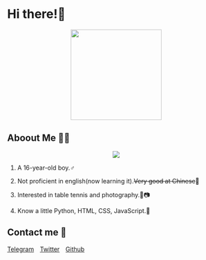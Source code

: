 # Hi there!🎉

<center>
<img src="https://cdn.jsdelivr.net/gh/Cicada000/Cicada000/Long.svg"  height="210">
</center>

## Aboout Me 👀💦

<center>
<img src="https://github-readme-stats.vercel.app/api?username=Cicada000&show_icons=true&theme=tokyonight">
</center>

1. A 16-year-old boy.♂

2. Not proficient in english(now learning it).~~Very good at Chinese~~🤣

3. Interested in table tennis and photography.🏓📷

4. Know a little Python, HTML, CSS, JavaScript.🐍

## Contact me 💬

[Telegram](https://t.me/CicadaLYW)&emsp;[Twitter](https://twitter.com/Cicada0001)&emsp;[Github](https://github.com/Cicada000)





